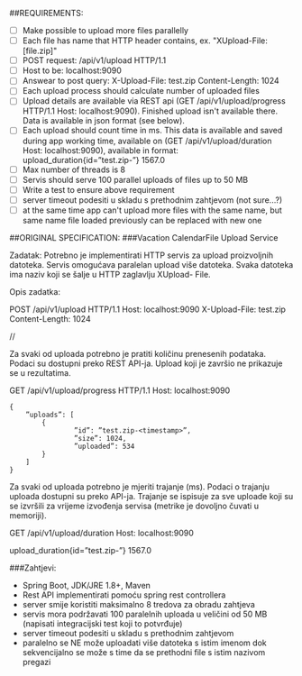  ##REQUIREMENTS: 

 - [ ] Make possible to upload more files parallelly 
 - [ ] Each file has name that HTTP header contains, ex. "XUpload-File: \[file.zip]"
 - [ ] POST request: /api/v1/upload HTTP/1.1
 - [ ] Host to be: localhost:9090 
 - [ ] Answear to post query: X-Upload-File: test.zip Content-Length: 1024
 - [ ] Each upload process should calculate number of uploaded files
 - [ ] Upload details are available via REST api (GET /api/v1/upload/progress HTTP/1.1 Host: localhost:9090). 
 Finished upload isn't available there. Data is available in json format (see below).
 - [ ] Each upload should count time in ms. This data is available and saved during app working time, available on (GET /api/v1/upload/duration Host: localhost:9090), available in format: upload_duration{id=”test.zip-”} 1567.0
 - [ ] Max number of threads is 8
 - [ ] Servis should serve 100 parallel uploads of files up to 50 MB 
 - [ ] Write a test to ensure above requirement
 - [ ] server timeout podesiti u skladu s prethodnim zahtjevom (not sure...?)
 - [ ] at the same time app can't upload more files with the same name, but same name file loaded previously can be replaced with new one

 ##ORIGINAL SPECIFICATION:
 ###Vacation CalendarFile Upload Service

Zadatak: Potrebno je implementirati HTTP servis za upload proizvoljnih datoteka. Servis omogućava paralelan upload više datoteka. Svaka datoteka ima naziv koji se šalje u HTTP zaglavlju XUpload- File.

Opis zadatka:

POST /api/v1/upload HTTP/1.1
Host: localhost:9090
X-Upload-File: test.zip
Content-Length: 1024

//<bytes >

Za svaki od uploada potrebno je pratiti količinu prenesenih podataka. Podaci su dostupni preko
REST API-ja. Upload koji je završio ne prikazuje se u rezultatima.

GET /api/v1/upload/progress HTTP/1.1
Host: localhost:9090
```
{
	”uploads”: [
		{
				”id”: ”test.zip-<timestamp>”,
				”size”: 1024,
				”uploaded”: 534
		}
	]
}
```

Za svaki od uploada potrebno je mjeriti trajanje (ms). Podaci o trajanju uploada dostupni su
preko API-ja. Trajanje se ispisuje za sve uploade koji su se izvršili za vrijeme izvođenja servisa
(metrike je dovoljno čuvati u memoriji).

GET /api/v1/upload/duration
Host: localhost:9090

upload_duration{id=”test.zip-<timestamp>”} 1567.0

 ###Zahtjevi:
- Spring Boot, JDK/JRE 1.8+, Maven
- Rest API implementirati pomoću spring rest controllera
- server smije koristiti maksimalno 8 tredova za obradu zahtjeva
- servis mora podržavati 100 paralelnih uploada u veličini od 50 MB (napisati integracijski test koji to potvrđuje)
- server timeout podesiti u skladu s prethodnim zahtjevom
- paralelno se NE može uploadati više datoteka s istim imenom dok sekvencijalno se može s time da se prethodni file s istim nazivom pregazi
